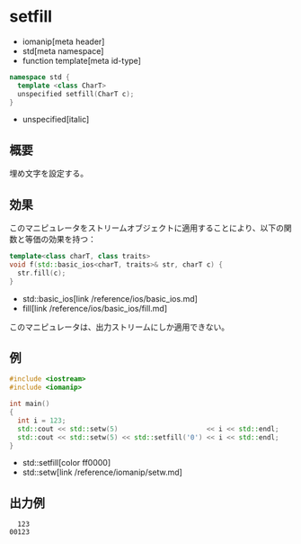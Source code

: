 # setfill
* iomanip[meta header]
* std[meta namespace]
* function template[meta id-type]

```cpp
namespace std {
  template <class CharT>
  unspecified setfill(CharT c);
}
```
* unspecified[italic]

## 概要
埋め文字を設定する。

## 効果
このマニピュレータをストリームオブジェクトに適用することにより、以下の関数と等価の効果を持つ：

```cpp
template<class charT, class traits>
void f(std::basic_ios<charT, traits>& str, charT c) {
  str.fill(c);
}
```
* std::basic_ios[link /reference/ios/basic_ios.md]
* fill[link /reference/ios/basic_ios/fill.md]

このマニピュレータは、出力ストリームにしか適用できない。

## 例
```cpp example
#include <iostream>
#include <iomanip>

int main()
{
  int i = 123;
  std::cout << std::setw(5)                      << i << std::endl;
  std::cout << std::setw(5) << std::setfill('0') << i << std::endl;
}
```
* std::setfill[color ff0000]
* std::setw[link /reference/iomanip/setw.md]

## 出力例
```
  123
00123
```


